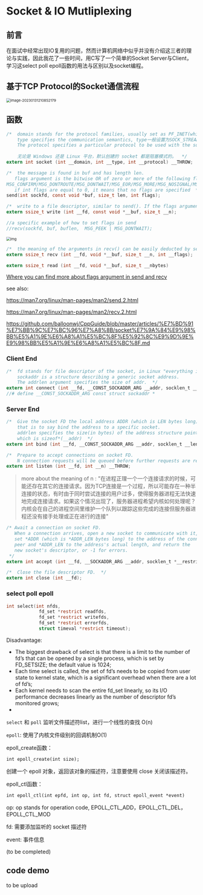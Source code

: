 # Socket & IO Mutliplexing

## 前言

在面试中经常出现IO复用的问题，然而计算机网络中似乎并没有介绍这三者的理论与实践，因此我花了一些时间，用C写了一个简单的Socket Server与Client，学习这select poll epoll函数的用法与区别以及socket编程。

## 基于TCP Protocol的Socket通信流程

<img src="C:\Users\Young\AppData\Roaming\Typora\typora-user-images\image-20230131210852179.png" alt="image-20230131210852179" style="zoom:67%;" />



## 函数



```c
/*	domain stands for the protocol families, usually set as PF_INET(which is "IP protocol family").
	type specifies the communication semantics, type一般设置为SOCK_STREAM(表示Tcp连接，提供序列化的、可靠的、双向连接的字节流。支持带外数据传输)
	The protocol specifies a particular protocol to be used with the socket. Normally only a single protocol exists to support a particular socket type within a given protocol family, in which case protocol can be specified as 0. 
	
	无论是 Windows 还是 Linux 平台，默认创建的 socket 都是阻塞模式的。  */
extern int socket (int __domain, int __type, int __protocol) __THROW;
```



 ```c
/*	the message is found in buf and has length len.
	flags argument is the bitwise OR of zero or more of the following flags:
MSG_CONFIRM/MSG_DONTROUTE/MSG_DONTWAIT/MSG_EOR/MSG_MORE/MSG_NOSIGNAL/MSG_OOB.	
	if int flags are equal to 0, it means that no flags are specified  */
send(int sockfd, const void *buf, size_t len, int flags);

/*	write to a file descriptor, similar to send(). If the flags argument in send() is set as 0, then send() is equivalent to write()  */
extern ssize_t write (int __fd, const void *__buf, size_t __n);

//a specific example of how to set flags in send
//recv(sockfd, buf, buflen,  MSG_PEEK | MSG_DONTWAIT);
 ```

<img src="https://picx.zhimg.com/80/d36e9cdfd34338179c10ab9c3120bbce_1440w.webp?source=1940ef5c" alt="img" style="zoom: 67%;" />



```c
/*  the meaning of the arguments in recv() can be easily deducted by send(), except flags  */
extern ssize_t recv (int __fd, void *__buf, size_t __n, int __flags);

extern ssize_t read (int __fd, void *__buf, size_t __nbytes)
```

[Where you can find more about flags argument in send and recv](https://stackoverflow.com/questions/24430564/meaning-of-flag-in-socket-send-and-recv)

see also: 

https://man7.org/linux/man-pages/man2/send.2.html

https://man7.org/linux/man-pages/man2/recv.2.html

https://github.com/balloonwj/CppGuide/blob/master/articles/%E7%BD%91%E7%BB%9C%E7%BC%96%E7%A8%8B/socket%E7%9A%84%E9%98%BB%E5%A1%9E%E6%A8%A1%E5%BC%8F%E5%92%8C%E9%9D%9E%E9%98%BB%E5%A1%9E%E6%A8%A1%E5%BC%8F.md

### Client End

```c
/*	fd stands for file descriptor of the socket, in Linux "everything is a file", including socket connections
	sockaddr is a structure describing a generic socket address. 
	The addrlen argument specifies the size of addr.  */
extern int connect (int __fd, __CONST_SOCKADDR_ARG __addr, socklen_t __len)
//# define __CONST_SOCKADDR_ARG	const struct sockaddr *
```



### Server End

```c
/*	Give the socket FD the local address ADDR (which is LEN bytes long).
	that is to say bind the address to a specific socket.
	addrlen specifies the size(in bytes) of the address structure pointed to by addr,
	which is sizeof*(__addr)  */
extern int bind (int __fd, __CONST_SOCKADDR_ARG __addr, socklen_t __len) __THROW;

```

```c
/*	Prepare to accept connections on socket FD.
	N connection requests will be queued before further requests are refused.  */
extern int listen (int __fd, int __n) __THROW;
```

> more about the meaning of n : "在进程正理一个一个连接请求的时候，可能还存在其它的连接请求。因为TCP连接是一个过程，所以可能存在一种半连接的状态，有时由于同时尝试连接的用户过多，使得服务器进程无法快速地完成连接请求。如果这个情况出现了，服务器进程希望内核如何处理呢？内核会在自己的进程空间里维护一个队列以跟踪这些完成的连接但服务器进程还没有接手处理或正在进行的连接"

```c
/* Await a connection on socket FD.
   When a connection arrives, open a new socket to communicate with it,
   set *ADDR (which is *ADDR_LEN bytes long) to the address of the connecting
   peer and *ADDR_LEN to the address's actual length, and return the
   new socket's descriptor, or -1 for errors.
 */
extern int accept (int __fd, __SOCKADDR_ARG __addr, socklen_t *__restrict __addr_len);
```

```c
/*  Close the file descriptor FD.  */
extern int close (int __fd);
```

### select poll epoll

```c
int select(int nfds,
            fd_set *restrict readfds,
            fd_set *restrict writefds,
            fd_set *restrict errorfds,
            struct timeval *restrict timeout);
```

Disadvantage: 

- The biggest drawback of select is that there is a limit to the number of fd’s that can be opened by a single process, which is set by FD_SETSIZE; the default value is 1024;
- Each time select is called, the set of fd’s needs to be copied from user state to kernel state, which is a significant overhead when there are a lot of fd’s;
- Each kernel needs to scan the entire fd_set linearly, so its I/O performance decreases linearly as the number of descriptor fd’s monitored grows;
- 



`select` 和 `poll` 监听文件描述符list，进行一个线性的查找 O(n)

`epoll`: 使用了内核文件级别的回调机制O(1)

epoll_create函数：

```
int epoll_create(int size);
```

创建一个 epoll 对象，返回该对象的描述符，注意要使用 close 关闭该描述符。



epoll_ctl函数：

```
int epoll_ctl(int epfd, int op, int fd, struct epoll_event *event)
```

op: op stands for operation code, EPOLL_CTL_ADD，EPOLL_CTL_DEL，EPOLL_CTL_MOD

fd: 需要添加监听的 socket 描述符

event: 事件信息

(to be completed)

## code demo

to be upload